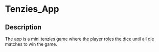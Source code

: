 # Tenzies_App

## Description
The app is a mini tenzies game where the player roles the dice until all die matches to win the game.
